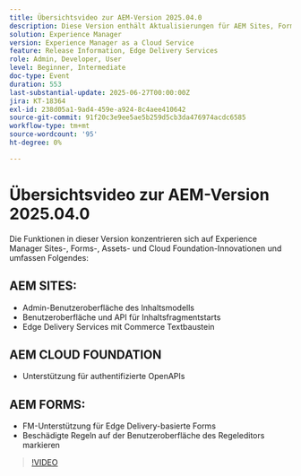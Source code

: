 ```yaml
---
title: Übersichtsvideo zur AEM-Version 2025.04.0
description: Diese Version enthält Aktualisierungen für AEM Sites, Forms, Assets und Cloud Foundation, einschließlich neuer Benutzeroberflächen, Edge Delivery-Unterstützung und OpenAPI-Authentifizierung.
solution: Experience Manager
version: Experience Manager as a Cloud Service
feature: Release Information, Edge Delivery Services
role: Admin, Developer, User
level: Beginner, Intermediate
doc-type: Event
duration: 553
last-substantial-update: 2025-06-27T00:00:00Z
jira: KT-18364
exl-id: 238d05a1-9ad4-459e-a924-8c4aee410642
source-git-commit: 91f20c3e9ee5ae5b259d5cb3da476974acdc6585
workflow-type: tm+mt
source-wordcount: '95'
ht-degree: 0%

---
```


# Übersichtsvideo zur AEM-Version 2025.04.0

Die Funktionen in dieser Version konzentrieren sich auf Experience Manager Sites-, Forms-, Assets- und Cloud Foundation-Innovationen und umfassen Folgendes:

## AEM SITES:

* Admin-Benutzeroberfläche des Inhaltsmodells
* Benutzeroberfläche und API für Inhaltsfragmentstarts
* Edge Delivery Services &#x200B;mit Commerce Textbaustein

## AEM CLOUD FOUNDATION

* Unterstützung für authentifizierte OpenAPIs

## AEM FORMS:

* FM-Unterstützung für Edge Delivery-basierte Forms
* Beschädigte Regeln auf der Benutzeroberfläche des Regeleditors markieren

>[!VIDEO](https://video.tv.adobe.com/v/3464011/?learn=on&enablevpops&captions=ger)
